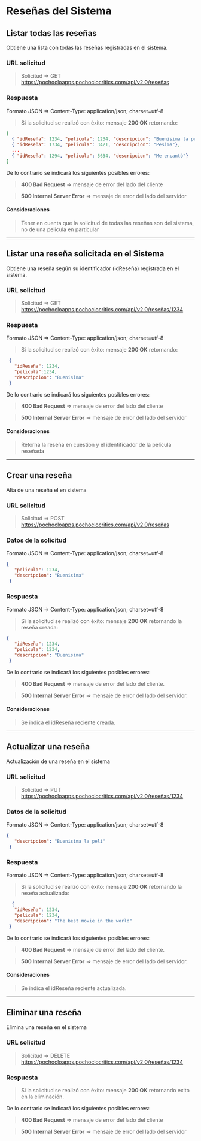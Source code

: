 # Reseñas del Sistema

## Listar todas las reseñas

Obtiene una lista con todas las reseñas registradas en el sistema.

### URL solicitud

> Solicitud => GET <https://pochocloapps.pochoclocritics.com/api/v2.0/reseñas>

### Respuesta

Formato JSON => Content-Type: application/json; charset=utf-8

>Si la solicitud se realizó con éxito: mensaje **200 OK** retornando:

```json
[
  { "idReseña": 1234, "pelicula": 1234, "descripcion": "Buenisima la peli"},
  { "idReseña": 1734, "pelicula": 3421, "descripcion": "Pesima"},
  ...
  { "idReseña": 1294, "pelicula": 5634, "descripcion": "Me encantó"}
]
```

De lo contrario se indicará los siguientes posibles errores:

> **400 Bad Request** => mensaje de error del lado del cliente

> **500 Internal Server Error** => mensaje de error del lado del servidor

#### Consideraciones

> Tener en cuenta que la solicitud de todas las reseñas son del sistema, no de una pelicula en particular

---

## Listar una reseña solicitada en el Sistema

Obtiene una reseña según su identificador (idReseña) registrada en el sistema.

### URL solicitud

> Solicitud => GET <https://pochocloapps.pochoclocritics.com/api/v2.0/reseñas/1234>

### Respuesta

Formato JSON => Content-Type: application/json; charset=utf-8

>Si la solicitud se realizó con éxito: mensaje **200 OK** retornando:

```json
 {
   "idReseña": 1234,
   "pelicula":1234,
   "descripcion": "Buenisima"
 }
```

De lo contrario se indicará los siguientes posibles errores:

> **400 Bad Request** => mensaje de error del lado del cliente

> **500 Internal Server Error** => mensaje de error del lado del servidor

#### Consideraciones

> Retorna la reseña en cuestion y el identificador de la película reseñada

---

## Crear una reseña

Alta de una reseña el en sistema

### URL solicitud

>Solicitud => POST  <https://pochocloapps.pochoclocritics.com/api/v2.0/reseñas>

### Datos de la solicitud

Formato JSON => Content-Type: application/json; charset=utf-8

```json
{  
   "pelicula": 1234,
   "descripcion": "Buenisima"
 }
```

### Respuesta

Formato JSON => Content-Type: application/json; charset=utf-8

>Si la solicitud se realizó con éxito: mensaje **200 OK** retornando la reseña creada:

```json
{  
   "idReseña": 1234,
   "pelicula": 1234,
   "descripcion": "Buenisima"
 }
```

De lo contrario se indicará los siguientes posibles errores:

> **400 Bad Request** => mensaje de error del lado del cliente.

> **500 Internal Server Error** => mensaje de error del lado del servidor.

#### Consideraciones

> Se indica el idReseña reciente creada.

---

## Actualizar una reseña

Actualización de una reseña en el sistema

### URL solicitud

>Solicitud => PUT  <https://pochocloapps.pochoclocritics.com/api/v2.0/reseñas/1234>

### Datos de la solicitud

Formato JSON => Content-Type: application/json; charset=utf-8

```json
{  
   "descripcion": "Buenisima la peli"
 }
```

### Respuesta

Formato JSON => Content-Type: application/json; charset=utf-8

>Si la solicitud se realizó con éxito: mensaje **200 OK** retornando la reseña actualizada:

```json
  {  
   "idReseña": 1234,
   "pelicula": 1234,
   "descripcion": "The best movie in the world"
 }
```

De lo contrario se indicará los siguientes posibles errores:

> **400 Bad Request** => mensaje de error del lado del cliente.

> **500 Internal Server Error** => mensaje de error del lado del servidor.

#### Consideraciones

> Se indica el idReseña reciente actualizada.

---

## Eliminar una reseña

Elimina una reseña en el sistema

### URL solicitud

> Solicitud => DELETE  <https://pochocloapps.pochoclocritics.com/api/v2.0/reseñas/1234>

### Respuesta

> Si la solicitud se realizó con éxito: mensaje **200 OK** retornando exito en la eliminación.

De lo contrario se indicará los siguientes posibles errores:

> **400 Bad Request** => mensaje de error del lado del cliente

> **500 Internal Server Error** => mensaje de error del lado del servidor
